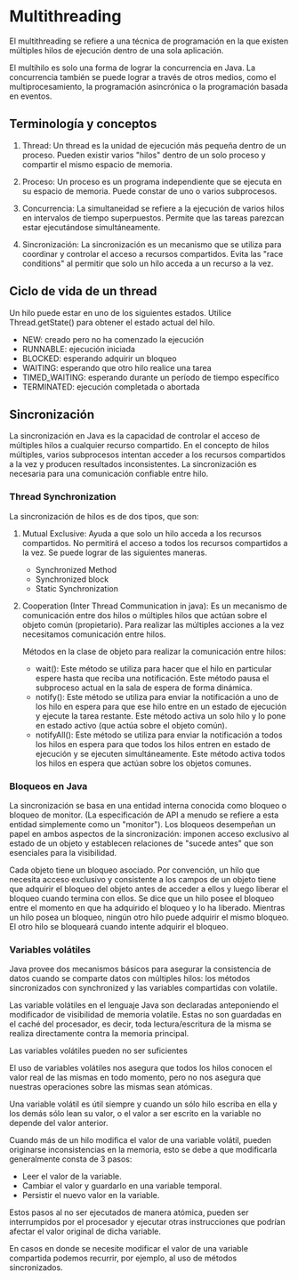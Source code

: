 
# Multithreading

El multithreading se refiere a una técnica de programación en la que existen múltiples hilos de ejecución dentro de una sola aplicación.

El multihilo es solo una forma de lograr la concurrencia en Java. La concurrencia también se puede lograr a través de otros medios, como el multiprocesamiento, la programación asincrónica o la programación basada en eventos.

## Terminología y conceptos

1. Thread: Un thread es la unidad de ejecución más pequeña dentro de un proceso. Pueden existir varios "hilos" dentro de un solo proceso y compartir el mismo espacio de memoria.

2. Proceso: Un proceso es un programa independiente que se ejecuta en su espacio de memoria. Puede constar de uno o varios subprocesos.

3. Concurrencia: La simultaneidad se refiere a la ejecución de varios hilos en intervalos de tiempo superpuestos. Permite que las tareas parezcan estar ejecutándose simultáneamente.

4. Sincronización: La sincronización es un mecanismo que se utiliza para coordinar y controlar el acceso a recursos compartidos. Evita las "race conditions" al permitir que solo un hilo acceda a un recurso a la vez.

## Ciclo de vida de un thread

Un hilo puede estar en uno de los siguientes estados. Utilice Thread.getState() para obtener el estado actual del hilo.

- NEW: creado pero no ha comenzado la ejecución
- RUNNABLE: ejecución iniciada
- BLOCKED: esperando adquirir un bloqueo
- WAITING: esperando que otro hilo realice una tarea
- TIMED_WAITING: esperando durante un período de tiempo específico
- TERMINATED: ejecución completada o abortada

## Sincronización

La sincronización en Java es la capacidad de controlar el acceso de múltiples hilos a cualquier recurso compartido. En el concepto de hilos múltiples, varios subprocesos intentan acceder a los recursos compartidos a la vez y producen resultados inconsistentes. La sincronización es necesaria para una comunicación confiable entre hilo.

### Thread Synchronization

La sincronización de hilos es de dos tipos, que son:

1. Mutual Exclusive: Ayuda a que solo un hilo acceda a los recursos compartidos. No permitirá el acceso a todos los recursos compartidos a la vez. Se puede lograr de las siguientes maneras.

    - Synchronized Method
    - Synchronized block
    - Static Synchronization

2. Cooperation (Inter Thread Communication in java): Es un mecanismo de comunicación entre dos hilos o múltiples hilos que actúan sobre el objeto común (propietario). Para realizar las múltiples acciones a la vez necesitamos comunicación entre hilos.

    Métodos en la clase de objeto para realizar la comunicación entre hilos:

    - wait(): Este método se utiliza para hacer que el hilo en particular
    espere hasta que reciba una notificación. Este método pausa el
    subproceso actual en la sala de espera de forma dinámica.
    - notify(): Este método se utiliza para enviar la notificación a uno de los hilo en espera para que ese hilo entre en un estado de
    ejecución y ejecute la tarea restante. Este método activa un solo
    hilo y lo pone en estado activo (que actúa sobre el objeto común).
    - notifyAll(): Este método se utiliza para enviar la notificación a todos los hilos en espera para que todos los hilos entren en estado
    de ejecución y se ejecuten simultáneamente. Este método activa todos
    los hilos en espera que actúan sobre los objetos comunes.

### Bloqueos en Java

La sincronización se basa en una entidad interna conocida como bloqueo o bloqueo de monitor. (La especificación de API a menudo se refiere a esta entidad simplemente como un "monitor"). Los bloqueos desempeñan un papel en ambos aspectos de la sincronización: imponen acceso exclusivo al estado de un objeto y establecen relaciones de "sucede antes" que son esenciales para la visibilidad.

Cada objeto tiene un bloqueo asociado. Por convención, un hilo que necesita acceso exclusivo y consistente a los campos de un objeto tiene que adquirir el bloqueo del objeto antes de acceder a ellos y luego liberar el bloqueo cuando termina con ellos. Se dice que un hilo posee el bloqueo entre el momento en que ha adquirido el bloqueo y lo ha liberado. Mientras un hilo posea un bloqueo, ningún otro hilo puede adquirir el mismo bloqueo. El otro hilo se bloqueará cuando intente adquirir el bloqueo.

### Variables volátiles

Java provee dos mecanismos básicos para asegurar la consistencia de datos cuando se comparte datos con múltiples hilos: los métodos sincronizados con synchronized y las variables compartidas con volatile.

Las variable volátiles en el lenguaje Java son declaradas anteponiendo el modificador de visibilidad de memoria volatile. Estas no son guardadas en el caché del procesador, es decir, toda lectura/escritura de la misma se realiza directamente contra la memoria principal.

Las variables volátiles pueden no ser suficientes

El uso de variables volátiles nos asegura que todos los hilos conocen el valor real de las mismas en todo momento, pero no nos asegura que nuestras operaciones sobre las mismas sean atómicas.

Una variable volátil es útil siempre y cuando un sólo hilo escriba en ella y los demás sólo lean su valor, o el valor a ser escrito en la variable no depende del valor anterior.

Cuando más de un hilo modifica el valor de una variable volátil, pueden originarse inconsistencias en la memoria, esto se debe a que modificarla generalmente consta de 3 pasos:

- Leer el valor de la variable.
- Cambiar el valor y guardarlo en una variable temporal.
- Persistir el nuevo valor en la variable.

Estos pasos al no ser ejecutados de manera atómica, pueden ser interrumpidos por el procesador y ejecutar otras instrucciones que podrían afectar el valor original de dicha variable.

En casos en donde se necesite modificar el valor de una variable compartida podemos recurrir, por ejemplo, al uso de métodos sincronizados.
